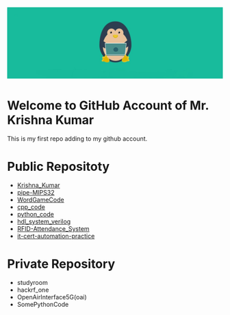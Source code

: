 <h1 align="center">
    <a href="https://sites.google.com/view/krishna-page/about"><img src="./doc/logo.jpg" alt="Krishna Kumar" width="550"></a>
</h1>

# Welcome to GitHub Account of Mr. Krishna Kumar
This is my first repo adding to my github account.


# Public Repositoty
- [Krishna_Kumar](https://github.com/krishnak1808/Krishna_Kumar)
- [pipe-MIPS32](https://github.com/krishnak1808/pipe-MIPS32)
- [WordGameCode](https://github.com/krishnak1808/WordGameCode)
- [cpp_code](https://github.com/krishnak1808/cpp_code)
- [python_code](https://github.com/krishnak1808/python_code)
- [hdl_system_verilog](https://github.com/krishnak1808/hdl_system_verilog)
- [RFID-Attendance_System](https://github.com/krishnak1808/RFID-Attendance_System)
- [it-cert-automation-practice](https://github.com/krishnak1808/it-cert-automation-practice)


# Private Repository
* studyroom
* hackrf_one
* OpenAirInterface5G(oai)
* SomePythonCode
